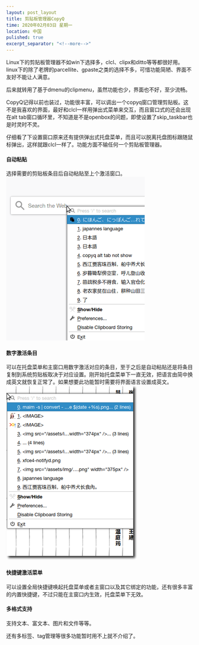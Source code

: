 ```yaml
---
layout: post_layout
title: 剪贴板管理器CopyQ
time: 2020年02月03日 星期一
location: 中国
pulished: true
excerpt_separator: "<!--more-->"
---
```

Linux下的剪贴板管理器不如win下选择多，clcl、clipx和ditto等等都很好用。linux下的除了老牌的parcellite、gpaste之类的选择不多，可惜功能简陋、界面不友好不能让人满意。

后来就转用了基于dmenu的clipmenu，虽然功能也少，界面也不好，至少流畅。

CopyQ记得以前也装过，功能很丰富，可以调出一个copyq窗口管理剪贴板。这不是我喜欢的界面，最好和clcl一样用弹出式菜单来交互，而且窗口式的还会出现在alt tab窗口循环里，不知道是不是openbox的问题，即使设置了skip_taskbar也是时灵时不灵。

<!--more-->

仔细看了下设置窗口原来还有提供弹出式托盘菜单，而且可以脱离托盘图标跟随鼠标弹出，这样就跟clcl一样了。功能方面不输任何一个剪贴板管理器。

#### **自动粘贴**

选择需要的剪贴板条目后自动粘贴至上个激活窗口。<img src="/assets/img/autopaste.gif" width="374px" />

#### **数字激活条目**

可以在托盘菜单和主窗口用数字激活对应的条目，至于之后是自动粘贴还是将条目复制到系统剪贴板取决于对应设置。刚开始托盘菜单下一直无效，把语言由简中换成英文就恢复正常了。如果想要此功能暂时需要将界面语言设置成英文。<img src="/assets/img/numberactive.png" width="354px" />

#### **快捷键激活菜单**

可以设置全局快捷键唤起托盘菜单或者主窗口以及其它绑定的功能，还有很多丰富的内置快捷键，不过只能在主窗口内生效，托盘菜单下无效。

#### **多格式支持**

支持文本、富文本、图片和文件等等。

还有多标签、tag管理等很多功能暂时用不上就不介绍了。